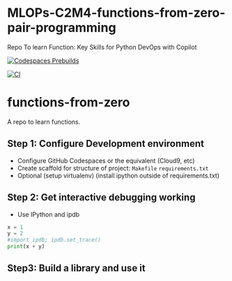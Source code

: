 # MLOPs-C2M4-functions-from-zero-pair-programming
Repo To learn Function: Key Skills for Python DevOps with Copilot


[![Codespaces Prebuilds](https://github.com/nogibjj/functions-from-zero/actions/workflows/codespaces/create_codespaces_prebuilds/badge.svg)](https://github.com/nogibjj/functions-from-zero/actions/workflows/codespaces/create_codespaces_prebuilds)

[![CI](https://github.com/nogibjj/functions-from-zero/actions/workflows/main.yml/badge.svg)](https://github.com/nogibjj/functions-from-zero/actions/workflows/main.yml)

# functions-from-zero
A repo to learn functions.

## Step 1:  Configure Development environment

* Configure GitHub Codespaces or the equivalent (Cloud9, etc)
* Create scaffold for structure of project:  `Makefile` `requirements.txt`
* Optional (setup virtualenv) (install ipython outside of requirements.txt)

## Step 2:  Get interactive debugging working

* Use IPython and ipdb

```python
x = 1
y = 2
#import ipdb; ipdb.set_trace()
print(x + y)
```

## Step3:  Build a library and use it


